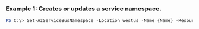 
### Example 1: Creates or updates a service namespace.
```powershell
PS C:\> Set-AzServiceBusNamespace -Location westus -Name {Name} -ResourceGroupName MyResourceGroup -SkuName {SkuName} -Tag {Tag}


